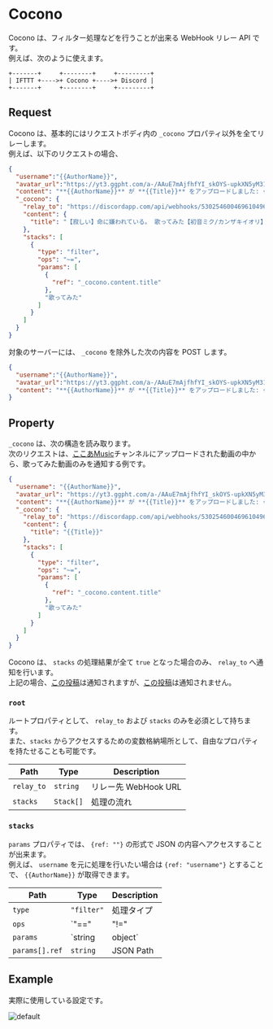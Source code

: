 # Cocono

Cocono は、フィルター処理などを行うことが出来る WebHook リレー API です。  
例えば、次のように使えます。

```
+-------+     +--------+     +---------+
| IFTTT +---->+ Cocono +---->+ Discord |
+-------+     +--------+     +---------+
```


## Request

Cocono は、基本的にはリクエストボディ内の `_cocono` プロパティ以外を全てリレーします。  
例えば、以下のリクエストの場合、

```json
{
  "username":"{{AuthorName}}",
  "avatar_url":"https://yt3.ggpht.com/a-/AAuE7mAjfhfYI_skOYS-upkXN5yM315sZ5WVsNlWSA=s288-mo-c-c0xffffffff-rj-k-no",
  "content": "**{{AuthorName}}** が **{{Title}}** をアップロードしました: {{Url}}",
  "_cocono": {
    "relay_to": "https://discordapp.com/api/webhooks/530254600469610496/M43cENQbAktFtVkuLLeGk1cyKq-G5n37qR9LC7Wxg_o3xgI6GPxMDEyl7X45iAtjhAjy",
    "content": {
      "title": "【寂しい】命に嫌われている。 歌ってみた【初音ミク/カンザキイオリ】"
    },
    "stacks": [
      {
        "type": "filter",
        "ops": "~=",
        "params": [
          {
            "ref": "_cocono.content.title"
          },
          "歌ってみた"
        ]
      }
    ]
  }
}
```

対象のサーバーには、 `_cocono` を除外した次の内容を POST します。

```json
{
  "username":"{{AuthorName}}",
  "avatar_url":"https://yt3.ggpht.com/a-/AAuE7mAjfhfYI_skOYS-upkXN5yM315sZ5WVsNlWSA=s288-mo-c-c0xffffffff-rj-k-no",
  "content": "**{{AuthorName}}** が **{{Title}}** をアップロードしました: {{Url}}"
}
```


## Property

`_cocono` は、次の構造を読み取ります。  
次のリクエストは、[ここあMusic](https://www.youtube.com/channel/UCCebk1_w5oiMUTRxdNJq0sA)チャンネルにアップロードされた動画の中から、歌ってみた動画のみを通知する例です。  

```json
{
  "username": "{{AuthorName}}",
  "avatar_url": "https://yt3.ggpht.com/a-/AAuE7mAjfhfYI_skOYS-upkXN5yM315sZ5WVsNlWSA=s288-mo-c-c0xffffffff-rj-k-no",
  "content": "**{{AuthorName}}** が **{{Title}}** をアップロードしました: {{Url}}",
  "_cocono": {
    "relay_to": "https://discordapp.com/api/webhooks/530254600469610496/M43cENQbAktFtVkuLLeGk1cyKq-G5n37qR9LC7Wxg_o3xgI6GPxMDEyl7X45iAtjhAjy",
    "content": {
      "title": "{{Title}}"
    },
    "stacks": [
      {
        "type": "filter",
        "ops": "~=",
        "params": [
          {
            "ref": "_cocono.content.title"
          },
          "歌ってみた"
        ]
      }
    ]
  }
}
```

Cocono は、 `stacks` の処理結果が全て `true` となった場合のみ、 `relay_to` へ通知を行います。  
上記の場合、[この投稿](https://www.youtube.com/watch?v=yOYEKiiFJCw)は通知されますが、[この投稿](https://www.youtube.com/watch?v=dLCAuYaHBsU)は通知されません。


### `root`

ルートプロパティとして、 `relay_to` および `stacks` のみを必須として持ちます。  
また、`stacks` からアクセスするための変数格納場所として、自由なプロパティを持たせることも可能です。


| Path       | Type      | Description          |
| ---------- | --------- | -------------------- |
| `relay_to` | `string`  | リレー先 WebHook URL |
| `stacks`   | `Stack[]` | 処理の流れ           |



### `stacks`

`params` プロパティでは、 `{ref: ""}` の形式で JSON の内容へアクセスすることが出来ます。  
例えば、 `username` を元に処理を行いたい場合は `{ref: "username"}` とすることで、 ``{{AuthorName}}`` が取得できます。

| Path           | Type                 | Description |
| -------------- | -------------------- | ----------- |
| `type`         | `"filter"`           | 処理タイプ  |
| `ops`          | `"==" | "!=" | "~="` | 処理内容    |
| `params`       | `string | object`    | パラメータ  |
| `params[].ref` | `string`             | JSON Path   |


## Example

実際に使用している設定です。

![default](https://user-images.githubusercontent.com/10832834/50655286-07823280-0fd3-11e9-8e5e-fef6c11b6bbb.PNG)